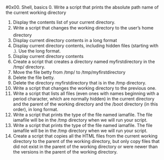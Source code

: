 #0x00. Shell, basics
0. Write a script that prints the absolute path name of the current working directory
1. Display the contents list of your current directory.
2. Write a script that changes the working directory to the user’s home directory
3. Display current directory contents in a long format
4. Display current directory contents, including hidden files (starting with .). Use the long format.
5. Display current directory contents
6. Create a script that creates a directory named myfirstdirectory in the /tmp/ directory.
7. Move the file betty from /tmp/ to /tmp/myfirstdirectory
8. Delete the file betty.
9. Delete the directory myfirstdirectory that is in the /tmp directory.
10. Write a script that changes the working directory to the previous one.
11. Write a script that lists all files (even ones with names beginning with a period character, which are normally hidden) in the current directory and the parent of the working directory and the /boot directory (in this order), in long format.
12. Write a script that prints the type of the file named iamafile. The file iamafile will be in the /tmp directory when we will run your script.
13. Write a script that prints the type of the file named iamafile. The file iamafile will be in the /tmp directory when we will run your script.
14. Create a script that copies all the HTML files from the current working directory to the parent of the working directory, but only copy files that did not exist in the parent of the working directory or were newer than the versions in the parent of the working directory.
